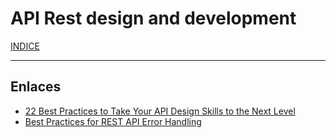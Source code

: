 # API Rest design and development

[INDICE](https://github.com/hackademymx/hackademy-docu/blob/main/README.md)

--------
## Enlaces
* [22 Best Practices to Take Your API Design Skills to the Next Level](https://betterprogramming.pub/22-best-practices-to-take-your-api-design-skills-to-the-next-level-65569b200b9)
* [Best Practices for REST API Error Handling](https://www.baeldung.com/rest-api-error-handling-best-practices)
